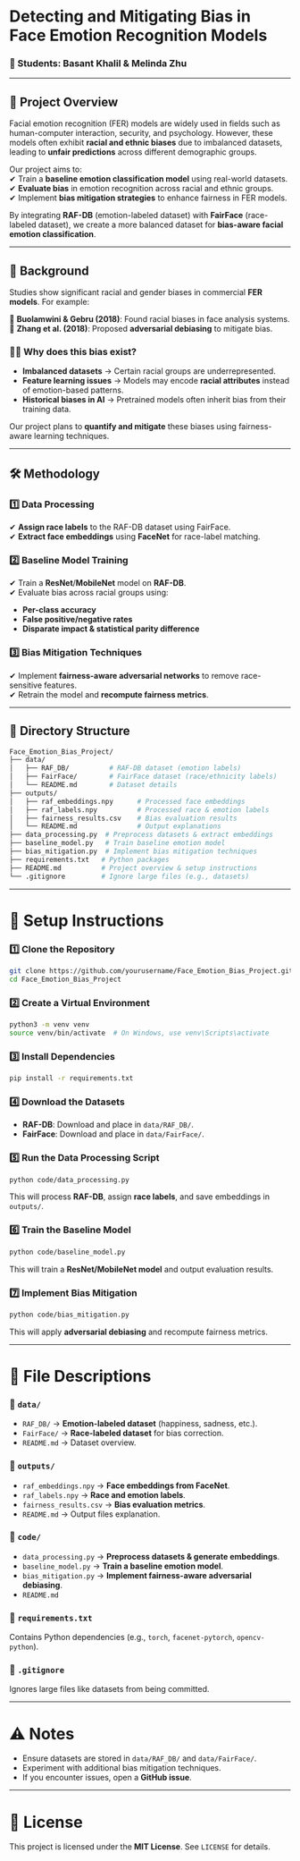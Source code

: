 # **Detecting and Mitigating Bias in Face Emotion Recognition Models**  

### **👥 Students:** Basant Khalil & Melinda Zhu  

---

## **📌 Project Overview**  

Facial emotion recognition (FER) models are widely used in fields such as human-computer interaction, security, and psychology. However, these models often exhibit **racial and ethnic biases** due to imbalanced datasets, leading to **unfair predictions** across different demographic groups.  

Our project aims to:  
✔ Train a **baseline emotion classification model** using real-world datasets.  
✔ **Evaluate bias** in emotion recognition across racial and ethnic groups.  
✔ Implement **bias mitigation strategies** to enhance fairness in FER models.  

By integrating **RAF-DB** (emotion-labeled dataset) with **FairFace** (race-labeled dataset), we create a more balanced dataset for **bias-aware facial emotion classification**.  

---

## **📖 Background**  

Studies show significant racial and gender biases in commercial **FER models**. For example:  

🔹 **Buolamwini & Gebru (2018)**: Found racial biases in face analysis systems.  
🔹 **Zhang et al. (2018)**: Proposed **adversarial debiasing** to mitigate bias.  

### **🧑‍💻 Why does this bias exist?**  
- **Imbalanced datasets** → Certain racial groups are underrepresented.  
- **Feature learning issues** → Models may encode **racial attributes** instead of emotion-based patterns.  
- **Historical biases in AI** → Pretrained models often inherit bias from their training data.  

Our project plans to **quantify and mitigate** these biases using fairness-aware learning techniques.  

---

## **🛠 Methodology**  

### **1️⃣ Data Processing**  
✔ **Assign race labels** to the RAF-DB dataset using FairFace.  
✔ **Extract face embeddings** using **FaceNet** for race-label matching.  

### **2️⃣ Baseline Model Training**  
✔ Train a **ResNet**/**MobileNet** model on **RAF-DB**.  
✔ Evaluate bias across racial groups using:  
   - **Per-class accuracy**  
   - **False positive/negative rates**  
   - **Disparate impact & statistical parity difference**  

### **3️⃣ Bias Mitigation Techniques**  
✔ Implement **fairness-aware adversarial networks** to remove race-sensitive features.  
✔ Retrain the model and **recompute fairness metrics**.  

---

## **📂 Directory Structure**  

```bash
Face_Emotion_Bias_Project/
├── data/
│   ├── RAF_DB/          # RAF-DB dataset (emotion labels)
│   ├── FairFace/        # FairFace dataset (race/ethnicity labels)
│   └── README.md        # Dataset details
├── outputs/  
│   ├── raf_embeddings.npy      # Processed face embeddings  
│   ├── raf_labels.npy          # Processed race & emotion labels  
│   ├── fairness_results.csv    # Bias evaluation results  
│   └── README.md               # Output explanations  
├── data_processing.py  # Preprocess datasets & extract embeddings  
├── baseline_model.py   # Train baseline emotion model  
├── bias_mitigation.py  # Implement bias mitigation techniques  
├── requirements.txt   # Python packages  
├── README.md          # Project overview & setup instructions  
└── .gitignore         # Ignore large files (e.g., datasets)
```

---
# 🚀 Setup Instructions  

### 1️⃣ Clone the Repository  
```bash
git clone https://github.com/yourusername/Face_Emotion_Bias_Project.git
cd Face_Emotion_Bias_Project
```

### 2️⃣ Create a Virtual Environment
```bash
python3 -m venv venv
source venv/bin/activate  # On Windows, use venv\Scripts\activate
```

### 3️⃣ Install Dependencies
```bash
pip install -r requirements.txt
```

### 4️⃣ Download the Datasets
- **RAF-DB**: Download and place in `data/RAF_DB/`.  
- **FairFace**: Download and place in `data/FairFace/`. 

### 5️⃣ Run the Data Processing Script
```bash
python code/data_processing.py
```
This will process **RAF-DB**, assign **race labels**, and save embeddings in `outputs/`.  


### 6️⃣ Train the Baseline Model
```bash
python code/baseline_model.py
```
This will train a **ResNet/MobileNet model** and output evaluation results.  


### 7️⃣ Implement Bias Mitigation
```bash
python code/bias_mitigation.py
```
This will apply **adversarial debiasing** and recompute fairness metrics.  

---

# 📑 File Descriptions  

### 📁 `data/`  
- `RAF_DB/` → **Emotion-labeled dataset** (happiness, sadness, etc.).  
- `FairFace/` → **Race-labeled dataset** for bias correction.  
- `README.md` → Dataset overview.  

### 📁 `outputs/`  
- `raf_embeddings.npy` → **Face embeddings from FaceNet**.  
- `raf_labels.npy` → **Race and emotion labels**.  
- `fairness_results.csv` → **Bias evaluation metrics**.  
- `README.md` → Output files explanation.  

### 📁 `code/`  
- `data_processing.py` → **Preprocess datasets & generate embeddings**.  
- `baseline_model.py` → **Train a baseline emotion model**.  
- `bias_mitigation.py` → **Implement fairness-aware adversarial debiasing**.  
- `README.md` 

### 📄 `requirements.txt`  
Contains Python dependencies (e.g., `torch`, `facenet-pytorch`, `opencv-python`).  

### 📄 `.gitignore`  
Ignores large files like datasets from being committed.  

---

# ⚠️ Notes  
- Ensure datasets are stored in `data/RAF_DB/` and `data/FairFace/`.  
- Experiment with additional bias mitigation techniques.  
- If you encounter issues, open a **GitHub issue**.  

---

# 📝 License  
This project is licensed under the **MIT License**. See `LICENSE` for details.  
